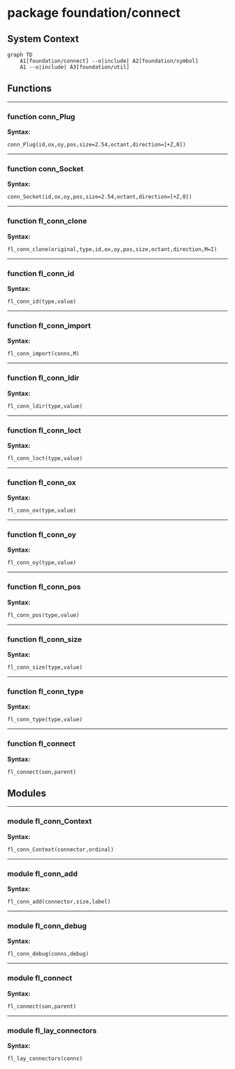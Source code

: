 # package foundation/connect


## System Context

```mermaid
graph TD
    A1[foundation/connect] --o|include| A2[foundation/symbol]
    A1 --o|include| A3[foundation/util]
```

## Functions


---

### function conn_Plug

__Syntax:__

    conn_Plug(id,ox,oy,pos,size=2.54,octant,direction=[+Z,0])

---

### function conn_Socket

__Syntax:__

    conn_Socket(id,ox,oy,pos,size=2.54,octant,direction=[+Z,0])

---

### function fl_conn_clone

__Syntax:__

    fl_conn_clone(original,type,id,ox,oy,pos,size,octant,direction,M=I)

---

### function fl_conn_id

__Syntax:__

    fl_conn_id(type,value)

---

### function fl_conn_import

__Syntax:__

    fl_conn_import(conns,M)

---

### function fl_conn_ldir

__Syntax:__

    fl_conn_ldir(type,value)

---

### function fl_conn_loct

__Syntax:__

    fl_conn_loct(type,value)

---

### function fl_conn_ox

__Syntax:__

    fl_conn_ox(type,value)

---

### function fl_conn_oy

__Syntax:__

    fl_conn_oy(type,value)

---

### function fl_conn_pos

__Syntax:__

    fl_conn_pos(type,value)

---

### function fl_conn_size

__Syntax:__

    fl_conn_size(type,value)

---

### function fl_conn_type

__Syntax:__

    fl_conn_type(type,value)

---

### function fl_connect

__Syntax:__

    fl_connect(son,parent)

## Modules


---

### module fl_conn_Context

__Syntax:__

    fl_conn_Context(connector,ordinal)

---

### module fl_conn_add

__Syntax:__

    fl_conn_add(connector,size,label)

---

### module fl_conn_debug

__Syntax:__

    fl_conn_debug(conns,debug)

---

### module fl_connect

__Syntax:__

    fl_connect(son,parent)

---

### module fl_lay_connectors

__Syntax:__

    fl_lay_connectors(conns)


